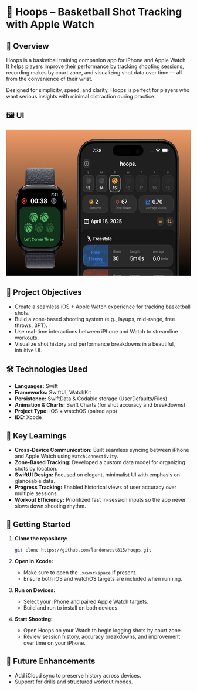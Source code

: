 # 🏀 Hoops – Basketball Shot Tracking with Apple Watch

## 📱 Overview

Hoops is a basketball training companion app for iPhone and Apple Watch. It helps players improve their performance by tracking shooting sessions, recording makes by court zone, and visualizing shot data over time — all from the convenience of their wrist.

Designed for simplicity, speed, and clarity, Hoops is perfect for players who want serious insights with minimal distraction during practice.  

## 🖼️ UI

<p float="left">
  <img src="assets/screenshot.png" height="400"/>
</p>

## 🎯 Project Objectives

- Create a seamless iOS + Apple Watch experience for tracking basketball shots.
- Build a zone-based shooting system (e.g., layups, mid-range, free throws, 3PT).
- Use real-time interactions between iPhone and Watch to streamline workouts.
- Visualize shot history and performance breakdowns in a beautiful, intuitive UI.

## 🛠️ Technologies Used

- **Languages:** Swift
- **Frameworks:** SwiftUI, WatchKit
- **Persistence:** SwiftData & Codable storage (UserDefaults/Files)
- **Animation & Charts:** Swift Charts (for shot accuracy and breakdowns)
- **Project Type:** iOS + watchOS (paired app)
- **IDE:** Xcode

## 🧠 Key Learnings

- **Cross-Device Communication:** Built seamless syncing between iPhone and Apple Watch using `WatchConnectivity`.
- **Zone-Based Tracking:** Developed a custom data model for organizing shots by location.
- **SwiftUI Design:** Focused on elegant, minimalist UI with emphasis on glanceable data.
- **Progress Tracking:** Enabled historical views of user accuracy over multiple sessions.
- **Workout Efficiency:** Prioritized fast in-session inputs so the app never slows down shooting rhythm.

## 🚀 Getting Started

1. **Clone the repository:**

    ```bash
    git clone https://github.com/landonwest815/Hoops.git
    ```

2. **Open in Xcode:**
    - Make sure to open the `.xcworkspace` if present.
    - Ensure both iOS and watchOS targets are included when running.

3. **Run on Devices:**
    - Select your iPhone and paired Apple Watch targets.
    - Build and run to install on both devices.

4. **Start Shooting:**
    - Open Hoops on your Watch to begin logging shots by court zone.
    - Review session history, accuracy breakdowns, and improvement over time on your iPhone.

## 📌 Future Enhancements

- Add iCloud sync to preserve history across devices.
- Support for drills and structured workout modes.
